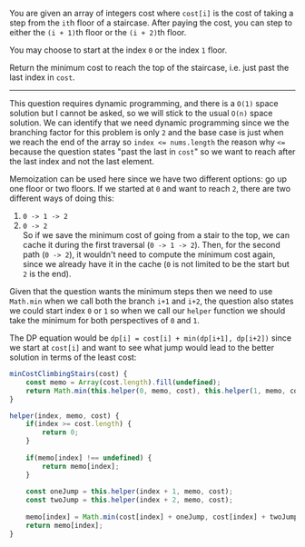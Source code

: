 You are given an array of integers cost where `cost[i]` is the cost of taking a step from the `it`h floor of a staircase. After paying the cost, you can step to either the `(i + 1)`th floor or the `(i + 2)`th floor.

You may choose to start at the index `0` or the index `1` floor.

Return the minimum cost to reach the top of the staircase, i.e. just past the last index in `cost`.
***
This question requires dynamic programming, and there is a `O(1)` space solution but I cannot be asked, so we will stick to the usual `O(n)` space solution. We can identify that we need dynamic programming since we the branching factor for this problem is only `2` and the base case is just when we reach the end of the array so `index <= nums.length` the reason why `<=` because the question states "past the last in `cost`" so we want to reach after the last index and not the last element. 

Memoization can be used here since we have two different options: go up one floor or two floors. If we started at `0` and want to reach `2`, there are two different ways of doing this:  
   1. `0 -> 1 -> 2`  
   2. `0 -> 2`  
So if we save the minimum cost of going from a stair to the top, we can cache it during the first traversal (`0 -> 1 -> 2`).  Then, for the second path (`0 -> 2`), it wouldn't need to compute the minimum cost again, since we already have it in the cache (`0` is not limited to be the start but `2` is the end).

Given that the question wants the minimum steps then we need to use `Math.min` when we call both the branch `i+1` and `i+2`, the question also states we could start index `0` or `1` so when we call our `helper` function we should take the minimum for both perspectives of `0` and `1`.

The DP equation would be `dp[i] = cost[i] + min(dp[i+1], dp[i+2])` since we start at `cost[i]` and want to see what jump would lead to the better solution in terms of the least cost:

```js
minCostClimbingStairs(cost) {
	const memo = Array(cost.length).fill(undefined);
	return Math.min(this.helper(0, memo, cost), this.helper(1, memo, cost));
}

helper(index, memo, cost) {
	if(index >= cost.length) {
		return 0;
	}
	
	if(memo[index] !== undefined) {
		return memo[index];
	}
	
	const oneJump = this.helper(index + 1, memo, cost);
	const twoJump = this.helper(index + 2, memo, cost);
	
	memo[index] = Math.min(cost[index] + oneJump, cost[index] + twoJump);
	return memo[index];
}
```

